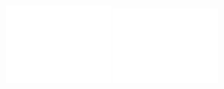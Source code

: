<div align="center">
  <picture>
    <img src="assets/metrics.base.svg" width="48%">
  </picture>
  <a href="https://leetcode.com/IsaacTsui/" target="_blank">
    <img src="/assets/metrics.plugin.leetcode.svg" width="48%">
  </a>
</div>
